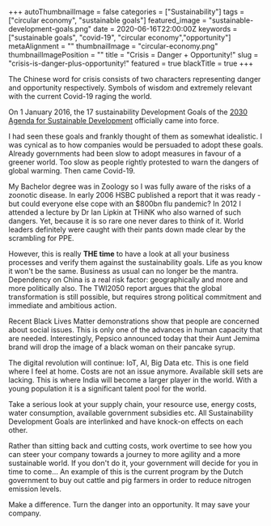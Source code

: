 +++
autoThumbnailImage = false
categories = ["Sustainability"]
tags = ["circular economy", "sustainable goals"]
featured_image = "sustainable-development-goals.png"
date = 2020-06-16T22:00:00Z
keywords = ["sustainable goals", "covid-19", "circular economy","opportunity"]
metaAlignment = ""
thumbnailImage = "circular-economy.png"
thumbnailImagePosition = ""
title = "Crisis = Danger + Opportunity!"
slug = "crisis-is-danger-plus-opportunity!"
featured = true
blackTitle = true
+++

The Chinese word for crisis consists of two characters representing danger and opportunity respectively. Symbols of wisdom and extremely relevant with the current Covid-19 raging the world.

On 1 January 2016, the 17 sustainability Development Goals of the [2030 Agenda for Sustainable Development](http://www.un.org/ga/search/view_doc.asp?symbol=A/RES/70/1&Lang=E) officially came into force.

I had seen these goals and frankly thought of them as somewhat idealistic. I was cynical as to how companies would be persuaded to adopt these goals. Already governments had been slow to adopt measures in favour of a greener world. Too slow as people rightly protested to warn the dangers of global warming. Then came Covid-19.

My Bachelor degree was in Zoology so I was fully aware of the risks of a zoonotic disease. In early 2006 HSBC published a report that it was ready - but could everyone else cope with an $800bn flu pandemic? In 2012 I attended a lecture by Dr Ian Lipkin at THiNK who also warned of such dangers. Yet, because it is so rare one never dares to think of it. World leaders definitely were caught with their pants down made clear by the scrambling for PPE.

However, this is really **THE time** to have a look at all your business processes and verify them against the sustainability goals. Life as you know it won't be the same. Business as usual can no longer be the mantra. Dependency on China is a real risk factor: geographically and more and more politically also. The TWI2050 report argues that the global transformation is still possible, but requires strong political commitment and immediate and ambitious action.

Recent Black Lives Matter demonstrations show that people are concerned about social issues. This is only one of the advances in human capacity that are needed. Interestingly, Pepsico announced today that their Aunt Jemima brand will drop the image of a black woman on their pancake syrup.

The digital revolution will continue: IoT, AI, Big Data etc. This is one field where I feel at home. Costs are not an issue anymore. Available skill sets are lacking. This is where India will become a larger player in the world. With a young population it is a significant talent pool for the world.

Take a serious look at your supply chain, your resource use, energy costs, water consumption, available government subsidies etc. All Sustainability Development Goals are interlinked and have knock-on effects on each other.

Rather than sitting back and cutting costs, work overtime to see how you can steer your company towards a journey to more agility and a more sustainable world. If you don't do it, your government will decide for you in time to come... An example of this is the current program by the Dutch government to buy out cattle and pig farmers in order to reduce nitrogen emission levels.

Make a difference. Turn the danger into an opportunity. It may save your company.
